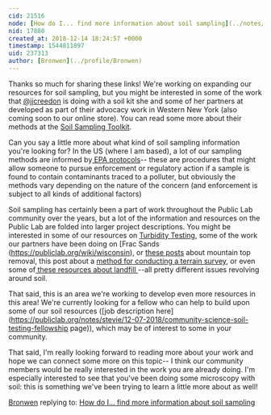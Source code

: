 ```yaml
---
cid: 21516
node: [How do I... find more information about soil sampling](../notes/dusjagr/12-12-2018/how-do-i-find-more-information-about-soil-sampling)
nid: 17880
created_at: 2018-12-14 18:24:57 +0000
timestamp: 1544811897
uid: 237313
author: [Bronwen](../profile/Bronwen)
---
```


Thanks so much for sharing these links! We're working on expanding our resources for soil sampling, but you might be interested in some of the work that [@jjcreedon](/profile/jjcreedon) is doing with a soil kit she and some of her partners at developed as part of their advocacy work in Western New York (also coming soon to our online store). You can read some more about their methods at the [Soil Sampling Toolkit](https://publiclab.org/wiki/soil-testing-toolkit). 

Can you say a little more about what kind of soil sampling information you're looking for? In the US (where I am based), a lot of our sampling methods are informed by[ EPA protocols](https://www.epa.gov/sites/production/files/2015-06/documents/Soil-Sampling.pdf)-- these are procedures that might allow someone to pursue enforcement or regulatory action if a sample is found to contain contaminants traced to a polluter, but obviously the methods vary depending on the nature of the concern (and enforcement is subject to all kinds of additional factors) 

Soil sampling has certainly been a part of work throughout the Public Lab community over the years, but a lot of the information and resources on the Public Lab are folded into larger project descriptions. You might be interested in some of our resources on [Turbidity Testing](https://publiclab.org/search/notes/turbidity), some of the work our partners have been doing on [Frac Sands (https://publiclab.org/wiki/wisconsin), or [these posts](https://publiclab.org/tag/mountaintop-removal) about mountain top removal, this post about a [method for conducting a terrain survey](https://publiclab.org/notes/a1ahna/12-03-2018/how-to-build-emery-board-survey-tools), or even some of[ these resources about landfill ](https://publiclab.org/tag/landfill) --all pretty different issues revolving around soil. 

That said, this is an area we're working to develop even more resources in this area!  We're currently looking for a fellow who can help to build upon some of our soil resources ([job description here](https://publiclab.org/notes/stevie/12-07-2018/community-science-soil-testing-fellowship page)), which may be of interest to some in your community. 

That said, I'm really looking forward to reading more about your work and hope we can connect some more on this topic-- I think our community members would be really interested in the work you are already doing. I'm especially interested to see that you've been doing some microscopy with soil: this is something we've been trying to learn a little more about as well!

[Bronwen](../profile/Bronwen) replying to: [How do I... find more information about soil sampling](../notes/dusjagr/12-12-2018/how-do-i-find-more-information-about-soil-sampling)


